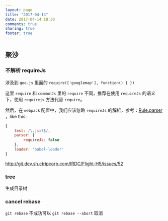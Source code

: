 ```yaml
---
layout: page
title: "2017-04-14"
date: 2017-04-14 18:30
comments: true
sharing: true
footer: true
---
```


## 聚沙

### 不解析 requireJs

涉及到 `geo.js` 里面的 `require(['googlemap'], function() { })`

这里 `require` 和 `commonJs` 里的 `require` 不同，推荐在使用 `requireJs` 的语义下，使用 `requirejs` 方法代替 `require`。

然后，在 `webpack` 配置中，我们应该忽略 `requireJs` 的解析，参考：[Rule.parser](https://webpack.js.org/configuration/module/#rule-parser) ，like this:

```js
{
    test: /\.jsx?$/,
    parser: {
        requireJs: false
    },
    loader: 'babel-loader'
}
```

http://git.dev.sh.ctripcorp.com/IRDC/Flight-H5/issues/52

### tree

生成目录树

### cancel rebase


`git rebase` 不成功可以 `git rebase --abort` 取消
